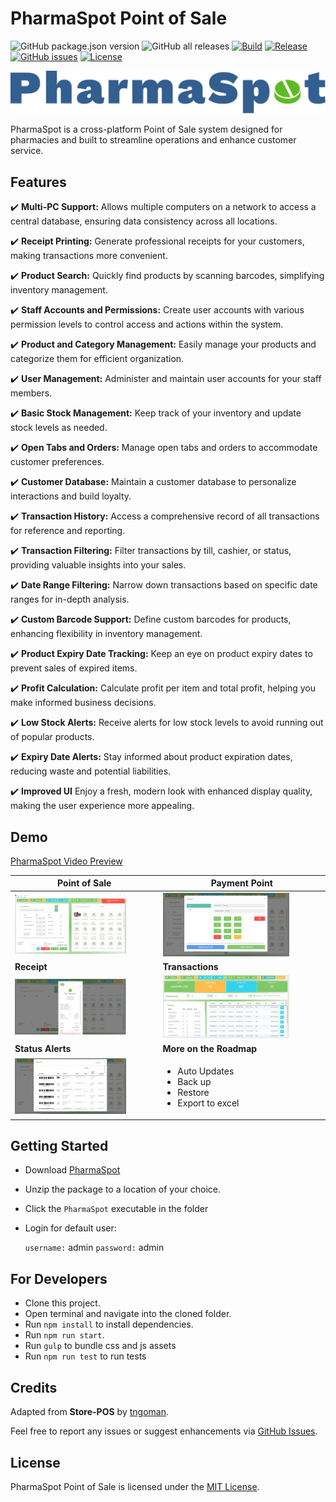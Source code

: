 
# PharmaSpot Point of Sale
![GitHub package.json version](https://img.shields.io/github/package-json/v/drkNsubuga/PharmaSpot) ![GitHub all releases](https://img.shields.io/github/downloads/drkNsubuga/PharmaSpot/total) [![Build](https://github.com/drkNsubuga/PharmaSpot/actions/workflows/build.yml/badge.svg)](https://github.com/drkNsubuga/PharmaSpot/actions/workflows/build.yml) [![Release](https://github.com/drkNsubuga/PharmaSpot/actions/workflows/release.yml/badge.svg)](https://github.com/drkNsubuga/PharmaSpot/actions/workflows/release.yml) [![GitHub issues](https://img.shields.io/github/issues/drkNsubuga/PharmaSpot)](https://github.com/drkNsubuga/PharmaSpot) [![License](https://img.shields.io/badge/license-MIT-blue.svg)](https://github.com/drkNsubuga/PharmaSpot/blob/main/LICENSE)

![PharmaSpot Logo](assets/images/logo.svg)

PharmaSpot is a cross-platform Point of Sale system designed for pharmacies and built to streamline operations and enhance customer service.

## Features

✔️ **Multi-PC Support:** Allows multiple computers on a network to access a central database, ensuring data consistency across all locations.

✔️ **Receipt Printing:** Generate professional receipts for your customers, making transactions more convenient.

✔️ **Product Search:** Quickly find products by scanning barcodes, simplifying inventory management.

✔️ **Staff Accounts and Permissions:** Create user accounts with various permission levels to control access and actions within the system.

✔️ **Product and Category Management:** Easily manage your products and categorize them for efficient organization.

✔️ **User Management:** Administer and maintain user accounts for your staff members.

✔️ **Basic Stock Management:** Keep track of your inventory and update stock levels as needed.

✔️ **Open Tabs and Orders:** Manage open tabs and orders to accommodate customer preferences.

✔️ **Customer Database:** Maintain a customer database to personalize interactions and build loyalty.

✔️ **Transaction History:** Access a comprehensive record of all transactions for reference and reporting.

✔️ **Transaction Filtering:** Filter transactions by till, cashier, or status, providing valuable insights into your sales.

✔️ **Date Range Filtering:** Narrow down transactions based on specific date ranges for in-depth analysis.

✔️ **Custom Barcode Support:** Define custom barcodes for products, enhancing flexibility in inventory management.

✔️ **Product Expiry Date Tracking:** Keep an eye on product expiry dates to prevent sales of expired items.

✔️ **Profit Calculation:** Calculate profit per item and total profit, helping you make informed business decisions.

✔️ **Low Stock Alerts:** Receive alerts for low stock levels to avoid running out of popular products.

✔️ **Expiry Date Alerts:** Stay informed about product expiration dates, reducing waste and potential liabilities.

✔️ **Improved UI** Enjoy a fresh, modern look with enhanced display quality, making the user experience more appealing.


## Demo

[PharmaSpot Video Preview](https://github.com/drkNsubuga/PharmaSpot/assets/12871099/14e32721-b5d6-4186-bb63-be59733862c3)

| **Point of Sale** |  **Payment Point** |
|--|--|
|<img src="screenshots/pos.png" alt="PharmaSpot Demo - POS" width="80%"/>  |<img src="screenshots/payment.png" alt="PharmaSpot Demo - Payment" width="80%"/>|
| **Receipt** |  **Transactions** |
| <img src="screenshots/receipt.png" alt="PharmaSpot Demo-Receipt" width="80%"/>| <img src="screenshots/transactions.png" alt="PharmaSpot Demo - Transactions" width="80%"/>|
| **Status Alerts** | **More on the Roadmap** |
|<img src="screenshots/alerts.png" alt="PharmaSpot Demo - Status Alerts" width="80%"/>| <ul><li>Auto Updates</li><li>Back up</li><li>Restore</li><li>Export to excel</li></ul>


## Getting Started
- Download [PharmaSpot](https://github.com/drkNsubuga/PharmaSpot/releases/latest)
- Unzip the package to a location of your choice.
- Click the ``PharmaSpot`` executable in the folder
- Login for default user:

	``username:`` admin
	``password:`` admin

## For Developers
- Clone this project.
- Open terminal and navigate into the cloned folder.
- Run ```npm install``` to install dependencies.
- Run ```npm run start```.
- Run ```gulp``` to bundle css and js assets
- Run ```npm run test``` to run tests
  
## Credits

Adapted from **Store-POS** by [tngoman](https://github.com/tngoman/Store-POS).

Feel free to report any issues or suggest enhancements via [GitHub Issues](https://github.com/drkNsubuga/PharmaSpot/issues). 

## License

PharmaSpot Point of Sale is licensed under the [MIT License](https://github.com/drkNsubuga/PharmaSpot/blob/main/LICENSE).
